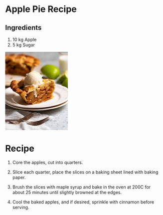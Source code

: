 # Apple Pie Recipe

## Ingredients

1. 10 kg Apple
2. 5 kg Sugar


![Apple Pie](recipes/Apple_pie.jpg)

# Recipe
1. Core the apples, cut into quarters.

2. Slice each quarter, place the slices on a baking sheet lined with baking paper.

3. Brush the slices with maple syrup and bake in the oven at 200C for about 25 minutes until slightly browned at the edges.

4. Cool the baked apples, and if desired, sprinkle with cinnamon before serving.
